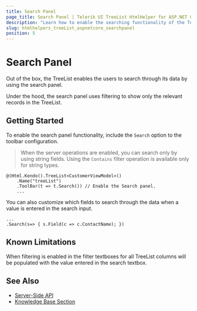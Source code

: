 ```yaml
---
title: Search Panel
page_title: Search Panel | Telerik UI TreeList HtmlHelper for ASP.NET Core
description: "Learn how to enable the searching functionality of the Telerik UI TreeList for ASP.NET Core."
slug: htmlhelpers_treeList_aspnetcore_searchpanel
position: 5
---
```


# Search Panel

Out of the box, the TreeList enables the users to search through its data by using the search panel.

Under the hood, the search panel uses filtering to show only the relevant records in the TreeList.

## Getting Started

To enable the search panel functionality, include the `Search` option to the toolbar configuration.

> When the server operations are enabled, you can search only by using string fields. Using the `Contains` filter operation is available only for string types.

    @(Html.Kendo().TreeList<CustomerViewModel>()
        .Name("treeList")
        .ToolBar(t => t.Search()) // Enable the Search panel.
        ...

You can also customize which fields to search through the data when a value is entered in the search input.

    ...
    .Search(s=> { s.Field(c => c.ContactName); })

## Known Limitations

When filtering is enabled in the filter textboxes for all TreeList columns will be populated with the value entered in the search textbox.

## See Also

* [Server-Side API](/api/treelist)
* [Knowledge Base Section](/knowledge-base)
